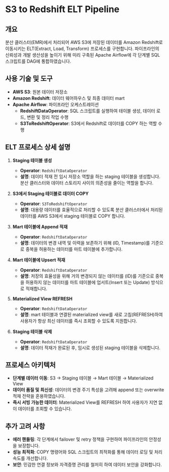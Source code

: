 # S3 to Redshift ELT Pipeline

## 개요
분산 클러스터(EMR)에서 처리되어 AWS S3에 저장된 데이터를 Amazon Redshift로 이동시키는 ELT(Extract, Load, Transform) 프로세스를 구현합니다. 파이프라인의 신뢰성과 개발 생산성을 높이기 위해 미리 구축된 Apache Airflow에 각 단계별 SQL 스크립트를 DAG에 통합하였습니다.

## 사용 기술 및 도구
- **AWS S3**: 원본 데이터 저장소
- **Amazon Redshift**: 데이터 웨어하우스 및 최종 데이터 mart
- **Apache Airflow**: 파이프라인 오케스트레이션
  - **RedshiftDataOperator**: SQL 스크립트를 실행하여 테이블 생성, 데이터 로드, 변환 및 정리 작업 수행
  - **S3ToRedshiftOperator**: S3에서 Redshift로 데이터를 COPY 하는 역할 수행

## ELT 프로세스 상세 설명
1. **Staging 테이블 생성**
   - **Operator**: `RedshiftDataOperator`
   - **설명**: 데이터 적재 전 임시 저장소 역할을 하는 staging 테이블을 생성합니다. 분산 클러스터와 데이터 스토리지 사이의 의존성을 줄이는 역할을 합니다.

2. **S3에서 Staging 테이블로 데이터 COPY**
   - **Operator**: `S3ToRedshiftOperator`
   - **설명**: 대용량 데이터를 효율적으로 처리할 수 있도록 분산 클러스터에서 처리된 데이터를 AWS S3에서 staging 테이블로 COPY 합니다.

3. **Mart 테이블에 Append 적재**
   - **Operator**: `RedshiftDataOperator`
   - **설명**: 데이터의 변경 내역 및 이력을 보존하기 위해 (ID, Timestamp)를 기준으로 중복을 허용하는 데이터를 마트 테이블에 추가합니다.

4. **Mart 테이블에 Upsert 적재**
   - **Operator**: `RedshiftDataOperator`
   - **설명**: 저장의 효율성을 위해 거의 변경되지 않는 데이터를 (ID)를 기준으로 중복을 허용하지 않는 데이터를 마트 테이블에 업서트(Insert 또는 Update) 방식으로 적재합니다.

5. **Materialized View REFRESH**
   - **Operator**: `RedshiftDataOperator`
   - **설명**: mart 테이블과 연결된 materialized view를 새로 고침(REFRESH)하여 사용자가 항상 최신 데이터를 즉시 조회할 수 있도록 지원합니다.

6. **Staging 테이블 삭제**
   - **Operator**: `RedshiftDataOperator`
   - **설명**: 데이터 적재가 완료된 후, 임시로 생성된 staging 테이블을 삭제합니다.

## 프로세스 아키텍처
- **단계별 데이터 이동**: S3 → Staging 테이블 → Mart 테이블 → Materialized View
- **데이터 품질 및 최신성**: 데이터의 변경 주기 특성을 고려해 append 또는 overwrite 적재 전략을 혼용하였습니다.
- **즉시 서빙 가능한 데이터**: Materialized View를 REFRESH 하여 사용자가 지연 없이 데이터를 조회할 수 있습니다.

## 추가 고려 사항
- **에러 핸들링**: 각 단계에서 failover 및 retry 정책을 구현하여 파이프라인의 안정성을 보장합니다.
- **성능 최적화**: COPY 명령어와 SQL 스크립트의 최적화를 통해 데이터 로딩 및 처리 속도를 개선합니다.
- **보안**: 민감한 연결 정보와 자격증명 관리를 철저히 하여 데이터 보안을 강화합니다.